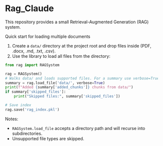Rag_Claude
===========

This repository provides a small Retrieval-Augmented Generation (RAG) system.

Quick start for loading multiple documents

1. Create a `data/` directory at the project root and drop files inside (PDF, .docx, .md, .txt, .csv).
2. Use the library to load all files from the directory:

```python
from rag import RAGSystem

rag = RAGSystem()
# Walks data/ and loads supported files. For a summary use verbose=True:
summary = rag.load_file('data/', verbose=True)
print(f"Added {summary['added_chunks']} chunks from data/")
if summary['skipped_files']:
	print("Skipped files:", summary['skipped_files'])

# Save index
rag.save('rag_index.pkl')
```

Notes:
- `RAGSystem.load_file` accepts a directory path and will recurse into subdirectories.
- Unsupported file types are skipped.
